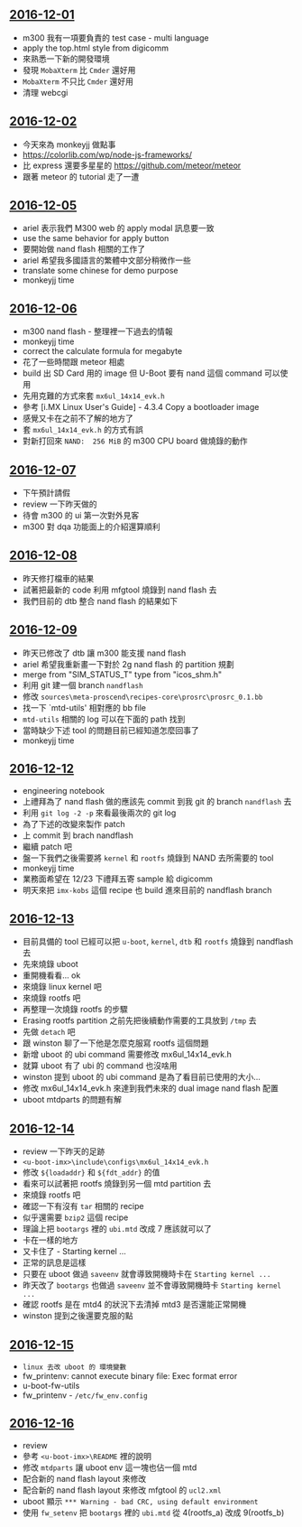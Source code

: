 
[2016-12-01](https://github.com/silenceuncrio/diary/wiki/20161201_jeffrey)
---
- m300 我有一項要負責的 test case - multi language
- apply the top.html style from digicomm
- 來熟悉一下新的開發環境
- 發現 `MobaXterm` 比 `Cmder` 還好用
- `MobaXterm` 不只比 `Cmder` 還好用
- 清理 webcgi

[2016-12-02](https://github.com/silenceuncrio/diary/wiki/20161202_jeffrey)
---
- 今天來為 monkeyjj 做點事
- https://colorlib.com/wp/node-js-frameworks/
- 比 express 還要多星星的 https://github.com/meteor/meteor
- 跟著 meteor 的 tutorial 走了一遭

[2016-12-05](https://github.com/silenceuncrio/diary/wiki/20161205_jeffrey)
---
- ariel 表示我們 M300 web 的 apply modal 訊息要一致
- use the same behavior for apply button
- 要開始做 nand flash 相關的工作了
- ariel 希望我多國語言的繁體中文部分稍微作一些
- translate some chinese for demo purpose
- monkeyjj time

[2016-12-06](https://github.com/silenceuncrio/diary/wiki/20161206_jeffrey)
---
- m300 nand flash - 整理裡一下過去的情報
- monkeyjj time
- correct the calculate formula for megabyte
- 花了一些時間跟 meteor 相處
- build 出 SD Card 用的 image 但 U-Boot 要有 nand 這個 command 可以使用
- 先用克難的方式來套 `mx6ul_14x14_evk.h`
- 參考 [i.MX Linux User's Guide] - 4.3.4 Copy a bootloader image
- 感覺又卡在之前不了解的地方了
- 套 `mx6ul_14x14_evk.h` 的方式有誤
- 對新打回來 `NAND:  256 MiB` 的 m300 CPU board 做燒錄的動作

[2016-12-07](https://github.com/silenceuncrio/diary/wiki/20161207_jeffrey)
---
- 下午預計請假
- review 一下昨天做的
- 待會 m300 的 ui 第一次對外見客
- m300 對 dqa 功能面上的介紹還算順利

[2016-12-08](https://github.com/silenceuncrio/diary/wiki/20161208_jeffrey)
---
- 昨天修打檔車的結果
- 試著把最新的 code 利用 mfgtool 燒錄到 nand flash 去
- 我們目前的 dtb 整合 nand flash 的結果如下

[2016-12-09](https://github.com/silenceuncrio/diary/wiki/20161209_jeffrey)
---
- 昨天已修改了 dtb 讓 m300 能支援 nand flash
- ariel 希望我重新畫一下對於 2g nand flash 的 partition 規劃
- merge from "SIM_STATUS_T" type from "icos_shm.h"
- 利用 git 建一個 branch `nandflash`
- 修改 `sources\meta-proscend\recipes-core\prosrc\prosrc_0.1.bb`
- 找一下 `mtd-utils' 相對應的 bb file
- `mtd-utils` 相關的 log 可以在下面的 path 找到
- 當時缺少下述 tool 的問題目前已經知道怎麼回事了
- monkeyjj time

[2016-12-12](https://github.com/silenceuncrio/diary/wiki/20161212_jeffrey)
---
- engineering notebook
- 上禮拜為了 nand flash 做的應該先 commit 到我 git 的 branch `nandflash` 去
- 利用 `git log -2 -p` 來看最後兩次的 git log
- 為了下述的改變來製作 patch
- 上 commit 到 brach nandflash
- 繼續 patch 吧
- 盤一下我們之後需要將 `kernel` 和 `rootfs` 燒錄到 NAND 去所需要的 tool
- monkeyjj time
- 業務面希望在 12/23 下禮拜五寄 sample 給 digicomm
- 明天來把 `imx-kobs` 這個 recipe 也 build 進來目前的 nandflash branch

[2016-12-13](https://github.com/silenceuncrio/diary/wiki/20161213_jeffrey)
---
- 目前具備的 tool 已經可以把 `u-boot`, `kernel`, `dtb` 和 `rootfs` 燒錄到 nandflash 去
- 先來燒錄 uboot
- 重開機看看... ok
- 來燒錄 linux kernel 吧
- 來燒錄 rootfs 吧
- 再整理一次燒錄 rootfs 的步驟
- Erasing rootfs partition 之前先把後續動作需要的工具放到 `/tmp` 去
- 先做 `detach` 吧
- 跟 winston 聊了一下他是怎麼克服寫 rootfs 這個問題
- 新增 uboot 的 ubi command 需要修改 mx6ul_14x14_evk.h
- 就算 uboot 有了 ubi 的 command 也沒啥用
- winston 提到 uboot 的 ubi command 是為了看目前已使用的大小...
- 修改 mx6ul_14x14_evk.h 來達到我們未來的 dual image nand flash 配置
- uboot mtdparts 的問題有解

[2016-12-14](https://github.com/silenceuncrio/diary/wiki/20161214_jeffrey)
---
- review 一下昨天的足跡
- `<u-boot-imx>\include\configs\mx6ul_14x14_evk.h`
- 修改 `${loadaddr}` 和 `${fdt_addr}` 的值
- 看來可以試著把 rootfs 燒錄到另一個 mtd partition 去
- 來燒錄 rootfs 吧
- 確認一下有沒有 `tar` 相關的 recipe
- 似乎還需要 `bzip2` 這個 recipe
- 理論上把 `bootargs` 裡的 `ubi.mtd` 改成 7 應該就可以了
- 卡在一樣的地方
- 又卡住了 - Starting kernel ...
- 正常的訊息是這樣
- 只要在 uboot 做過 `saveenv` 就會導致開機時卡在 `Starting kernel ...`
- 昨天改了 `bootargs` 也做過 `saveenv` 並不會導致開機時卡 `Starting kernel ...`
- 確認 rootfs 是在 mtd4 的狀況下去清掉 mtd3 是否還能正常開機
- winston 提到之後還要克服的點

[2016-12-15](https://github.com/silenceuncrio/diary/wiki/20161215_jeffrey)
---
- `linux 去改 uboot 的 環境變數`
- fw_printenv: cannot execute binary file: Exec format error
- u-boot-fw-utils
- fw_printenv - `/etc/fw_env.config`

[2016-12-16](https://github.com/silenceuncrio/diary/wiki/20161216_jeffrey)
---
- review
- 參考 `<u-boot-imx>\README` 裡的說明
- 修改 `mtdparts` 讓 uboot env 這一塊也佔一個 mtd
- 配合新的 nand flash layout 來修改
- 配合新的 nand flash layout 來修改 mfgtool 的 `ucl2.xml`
- uboot 顯示 `*** Warning - bad CRC, using default environment`
- 使用 `fw_setenv` 把 `bootargs` 裡的 `ubi.mtd` 從 4(rootfs_a) 改成 9(rootfs_b)



